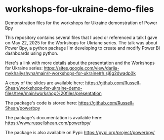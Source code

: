 # workshops-for-ukraine-demo-files
Demonstration files for the workshops for Ukraine demonstration of Power Bpy

This repository contains several files that I used or referenced a talk I gave on May 22, 2025 for the Workshops for Ukriane series. The talk was about Power Bpy, a python package I'm developing to create and modify Power BI dashboards using python.        

Here's a link with more details about the presentation and the Workshops for Ukraine series: https://sites.google.com/view/dariia-mykhailyshyna/main/r-workshops-for-ukraine#h.sj6g2dwadp0k      

A copy of the slides are available here: https://github.com/Russell-Shean/workshops-for-ukraine-demo-files/tree/main/workshop%20files/presentation       

The package's code is stored here: https://github.com/Russell-Shean/powerbpy          

The package's documentation is available here: https://www.russellshean.com/powerbpy/      

The package is also available on Pypi: https://pypi.org/project/powerbpy/
